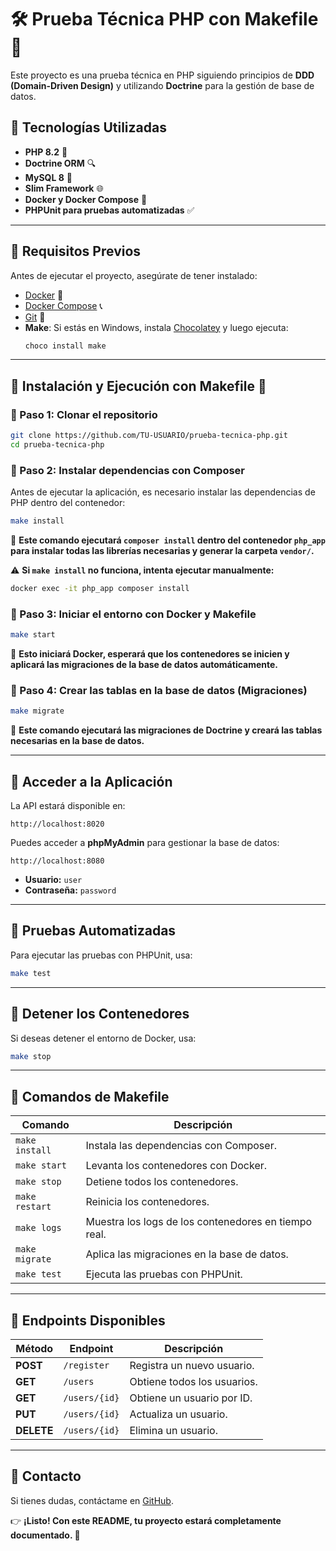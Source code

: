 # 🛠️ Prueba Técnica PHP con Makefile 🚀

Este proyecto es una prueba técnica en PHP siguiendo principios de **DDD (Domain-Driven Design)** y utilizando **Doctrine** para la gestión de base de datos.

## 📌 Tecnologías Utilizadas

- **PHP 8.2** 🐘
- **Doctrine ORM** 🔍
- **MySQL 8** 🌅
- **Slim Framework** 🌐
- **Docker y Docker Compose** 🐳
- **PHPUnit para pruebas automatizadas** ✅

---

## **📌 Requisitos Previos**

Antes de ejecutar el proyecto, asegúrate de tener instalado:

- [Docker](https://docs.docker.com/get-docker/) 🐳
- [Docker Compose](https://docs.docker.com/compose/install/) 📞
- [Git](https://git-scm.com/downloads) 🔗
- **Make**: Si estás en Windows, instala [Chocolatey](https://chocolatey.org/install) y luego ejecuta:
  ```powershell
  choco install make
  ```

---

## **📌 Instalación y Ejecución con Makefile 🚀**

### **🔹 Paso 1: Clonar el repositorio**

```bash
git clone https://github.com/TU-USUARIO/prueba-tecnica-php.git
cd prueba-tecnica-php
```

### **🔹 Paso 2: Instalar dependencias con Composer**

Antes de ejecutar la aplicación, es necesario instalar las dependencias de PHP dentro del contenedor:
```bash
make install
```
📌 **Este comando ejecutará `composer install` dentro del contenedor `php_app` para instalar todas las librerías necesarias y generar la carpeta `vendor/`.**

⚠️ **Si `make install` no funciona, intenta ejecutar manualmente:**
```bash
docker exec -it php_app composer install
```

### **🔹 Paso 3: Iniciar el entorno con Docker y Makefile**

```bash
make start
```
📌 **Esto iniciará Docker, esperará que los contenedores se inicien y aplicará las migraciones de la base de datos automáticamente.**

### **🔹 Paso 4: Crear las tablas en la base de datos (Migraciones)**

```bash
make migrate
```
📌 **Este comando ejecutará las migraciones de Doctrine y creará las tablas necesarias en la base de datos.**

---

## **📌 Acceder a la Aplicación**

La API estará disponible en:

```plaintext
http://localhost:8020
```

Puedes acceder a **phpMyAdmin** para gestionar la base de datos:

```plaintext
http://localhost:8080
```
- **Usuario:** `user`
- **Contraseña:** `password`

---

## **📌 Pruebas Automatizadas**

Para ejecutar las pruebas con PHPUnit, usa:

```bash
make test
```

---

## **📌 Detener los Contenedores**

Si deseas detener el entorno de Docker, usa:

```bash
make stop
```

---

## **📌 Comandos de Makefile**

| **Comando**    | **Descripción**                                      |
| -------------- | ---------------------------------------------------- |
| `make install` | Instala las dependencias con Composer.               |
| `make start`   | Levanta los contenedores con Docker.                 |
| `make stop`    | Detiene todos los contenedores.                      |
| `make restart` | Reinicia los contenedores.                           |
| `make logs`    | Muestra los logs de los contenedores en tiempo real. |
| `make migrate` | Aplica las migraciones en la base de datos.          |
| `make test`    | Ejecuta las pruebas con PHPUnit.                     |

---

## **📌 Endpoints Disponibles**

| **Método** | **Endpoint**  | **Descripción**             |
| ---------- | ------------- | --------------------------- |
| **POST**   | `/register`   | Registra un nuevo usuario.  |
| **GET**    | `/users`      | Obtiene todos los usuarios. |
| **GET**    | `/users/{id}` | Obtiene un usuario por ID.  |
| **PUT**    | `/users/{id}` | Actualiza un usuario.       |
| **DELETE** | `/users/{id}` | Elimina un usuario.         |

---

## **📌 Contacto**

Si tienes dudas, contáctame en [GitHub](https://github.com/TU-USUARIO).

👉 **¡Listo! Con este README, tu proyecto estará completamente documentado. 🚀**


